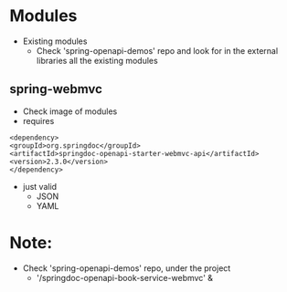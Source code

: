 # Modules
* Existing modules
  * Check 'spring-openapi-demos' repo and look for in the external libraries all the existing modules

## spring-webmvc
* Check image of modules
* requires 
```
<dependency>
<groupId>org.springdoc</groupId>
<artifactId>springdoc-openapi-starter-webmvc-api</artifactId>
<version>2.3.0</version>
</dependency>
```
* just valid
  * JSON
  * YAML

# Note:
* Check 'spring-openapi-demos' repo, under the project 
  * '/springdoc-openapi-book-service-webmvc' &